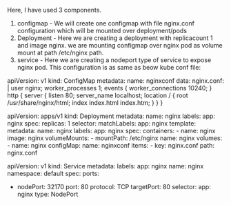 Here, I have used 3 components.
1. configmap - We will create one configmap with file nginx.conf configuration which will be mounted over deployment/pods
2. Deployment - Here we are creating a deployment with replicacount 1 and image nginx. we are mounting configmap over nginx pod as volume mount at path /etc/nginx path.
3. service - Here we are creating a nodeport type of service to expose nginx pod.
This configuration is as same as beow kube conf file:

apiVersion: v1
kind: ConfigMap
metadata:
  name: nginxconf
data:
  nginx.conf: |
    user nginx;
    worker_processes  1;
    events {
      worker_connections  10240;
    }
    http {
      server {
          listen       80;
          server_name  localhost;
          location / {
            root   /usr/share/nginx/html;
            index  index.html index.htm;
        }
      }
    }

apiVersion: apps/v1
kind: Deployment
metadata:
  name: nginx
  labels:
      app: nginx
spec:
  replicas: 1
  selector:
      matchLabels:
        app: nginx
  template:
    metadata:
     name: nginx
     labels:
       app: nginx
    spec:
      containers:
       - name: nginx
         image: nginx
         volumeMounts:
           - mountPath: /etc/nginx
             name: nginx
      volumes:
        - name: nginx
          configMap:
            name: nginxconf
            items:
              - key: nginx.conf
                path: nginx.conf

apiVersion: v1
kind: Service
metadata:
  labels:
    app: nginx
  name: nginx
  namespace: default
spec:
  ports:
  - nodePort: 32170
    port: 80
    protocol: TCP
    targetPort: 80
  selector:
    app: nginx
  type: NodePort

